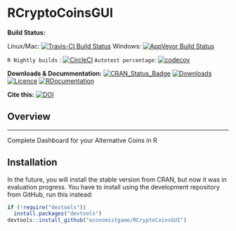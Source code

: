 # RCryptoCoinsGUI

**Build Status:** 

Linux/Mac: [![Travis-CI Build Status](https://travis-ci.org/economistgame/RCryptoCoinsGUI.svg?branch=master)](https://travis-ci.org/economistgame/RCryptoCoinsGUI)
Windows: [![AppVeyor Build Status](https://ci.appveyor.com/api/projects/status/github/economistgame/RCryptoCoinsGUI?branch=master&svg=true)](https://ci.appveyor.com/project/economistgame/RCryptoCoinsGUI)

`R Nightly builds` : [![CircleCI](https://circleci.com/gh/economistgame/RCryptoCoinsGUI.svg?style=svg)](https://circleci.com/gh/economistgame/RCryptoCoinsGUI)
`Autotest percentage`: [![codecov](https://codecov.io/gh/economistgame/RCryptoCoinsGUI/branch/master/graph/badge.svg)](https://codecov.io/gh/economistgame/RCryptoCoinsGUI)


**Downloads & Docummentation:**
[![CRAN_Status_Badge](http://www.r-pkg.org/badges/version/RCryptoCoinsGUI)](https://cran.r-project.org/package=RCryptoCoinsGUI)
[![Downloads](http://cranlogs.r-pkg.org/badges/RCryptoCoinsGUI)](https://cran.r-project.org/package=RCryptoCoinsGUI)
[![Licence](https://img.shields.io/badge/licence-GPL--3-blue.svg)](https://www.gnu.org/licenses/gpl-3.0.en.html)
[![RDocumentation](https://staging.rdocumentation.org/badges/version/RCryptoCoinsGUI)](http://rdocumentation.org/packages/RCryptoCoinsGUI)


**Cite this:**
[![DOI](https://zenodo.org/badge/119812377.svg)](https://zenodo.org/badge/latestdoi/119812377)


## Overview
--------
Complete Dashboard for your Alternative Coins in R

## Installation

In the future, you will install the stable version from CRAN, but now it was in evaluation progress. You have to install using the development repository from GitHub, run this instead:

```r
if (!require("devtools"))
  install.packages("devtools")
devtools::install_github("economistgame/RCryptoCoinsGUI")
```

